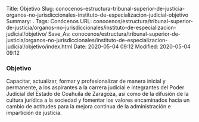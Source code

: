 Title: Objetivo
Slug: conocenos-estructura-tribunal-superior-de-justicia-organos-no-jurisdiccionales-instituto-de-especializacion-judicial-objetivo
Summary: .
Tags: Conócenos
URL: conocenos/estructura/tribunal-superior-de-justicia/organos-no-jurisdiccionales/instituto-de-especializacion-judicial/objetivo/
Save_As: conocenos/estructura/tribunal-superior-de-justicia/organos-no-jurisdiccionales/instituto-de-especializacion-judicial/objetivo/index.html
Date: 2020-05-04 09:12
Modified: 2020-05-04 09:12



### Objetivo

Capacitar, actualizar, formar y profesionalizar de manera inicial y permanente, a los aspirantes a la carrera judicial e integrantes del Poder Judicial del Estado de Coahuila de Zaragoza, así como de la difusión de la cultura jurídica a la sociedad y fomentar los valores encaminados hacia un cambio de actitudes para la mejora continua de la administración e impartición de justicia.



